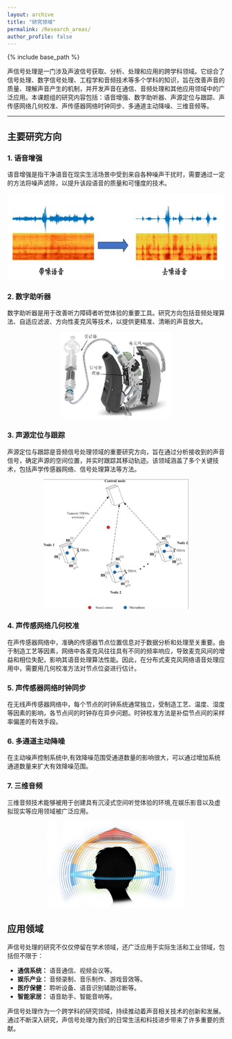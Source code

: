```yaml
---
layout: archive
title: "研究领域"
permalink: /Research_areas/
author_profile: false
---
```




{% include base_path %}



声信号处理是一门涉及声波信号获取、分析、处理和应用的跨学科领域。它综合了信号处理、数字信号处理、工程学和音频技术等多个学科的知识，旨在改善声音的质量、理解声音产生的机制，并开发声音在通信、音频处理和其他应用领域中的广泛应用。本课题组的研究内容包括：语音增强、数字助听器、声源定位与跟踪、声传感网络几何校准、声传感器网络时钟同步、多通道主动降噪、三维音频等。

---

## 主要研究方向

### 1. **语音增强**

语音增强是指干净语音在现实生活场景中受到来自各种噪声干扰时，需要通过一定的方法将噪声滤除，以提升该段语音的质量和可懂度的技术。
<p align="center">
    <img src="/images/语音增强.png" alt="语音增强"  height="200">
</p>

### 2. **数字助听器**

数字助听器是用于改善听力障碍者听觉体验的重要工具。研究方向包括音频处理算法、自适应滤波、方向性麦克风等技术，以提供更精准、清晰的声音放大。

<p align="center">
    <img src="/images/助听器.jpg" alt="助听器" height="200">
</p>

### 3. **声源定位与跟踪**

声源定位与跟踪是音频信号处理领域的重要研究方向，旨在通过分析接收到的声音信号，确定声源的空间位置，并实时跟踪其移动轨迹。该领域涵盖了多个关键技术，包括声学传感器网络、信号处理算法等方法。

<p align="center">
    <img src="/images/声源定位.png" alt="声源定位" height="300">
</p>

### 4. **声传感网络几何校准**

在声传感器网络中，准确的传感器节点位置信息对于数据分析和处理至关重要。由于制造工艺等因素，网络中各麦克风往往具有不同的频率响应，导致麦克风间的增益和相位失配，影响其语音处理算法性能。因此，在分布式麦克风网络语音处理应用中，需要用几何校准方法对节点位姿进行估计。

### 5. **声传感器网络时钟同步**

在无线声传感器网络中，每个节点的时钟系统通常独立，受制造工艺、温度、湿度等因素的影响，各节点间的时钟存在异步问题。时钟校准方法是补偿节点间的采样率偏差的有效手段。

### 6. **多通道主动降噪**

在主动噪声控制系统中,有效降噪范围受通道数量的影响很大，可以通过增加系统通道数量来扩大有效降噪范围。


### 7. **三维音频**

三维音频技术能够被用于创建具有沉浸式空间听觉体验的环境,在娱乐影音以及虚拟现实等应用领域被广泛应用。

<p align="center">
    <img src="/images/三维音频.jpg" alt="三维音频" height="200">
</p>


## 应用领域

声信号处理的研究不仅仅停留在学术领域，还广泛应用于实际生活和工业领域，包括但不限于：

- **通信系统：** 语音通信、视频会议等。
- **娱乐产业：** 音频录制、音乐制作、游戏音效等。
- **医疗保健：** 聆听设备、语音识别辅助诊断等。
- **智能家居：** 语音助手、智能音响等。

声信号处理作为一个跨学科的研究领域，持续推动着声音相关技术的创新和发展。通过不断深入研究，声信号处理为我们的日常生活和科技进步带来了许多重要的贡献。
